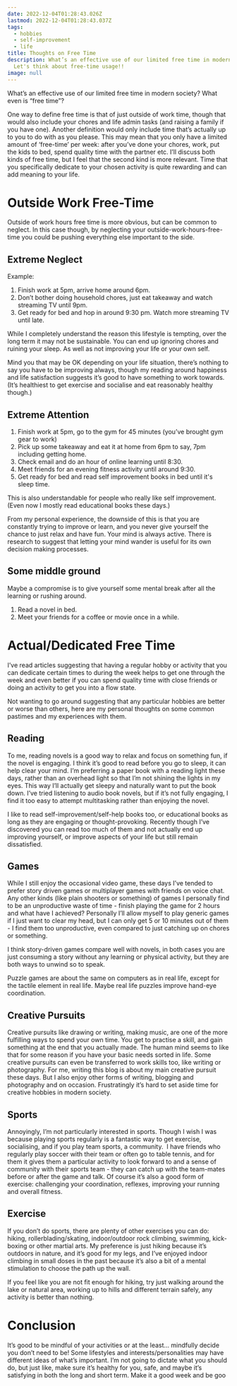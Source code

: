 ```yaml
---
date: 2022-12-04T01:28:43.026Z
lastmod: 2022-12-04T01:28:43.037Z
tags:
  - hobbies
  - self-improvement
  - life
title: Thoughts on Free Time
description: What’s an effective use of our limited free time in modern society?
  Let's think about free-time usage!!
image: null
---
```

What’s an effective use of our limited free time in modern society? What even is “free time”?

One way to define free time is that of just outside of work time, though that would also include your chores and life admin tasks (and raising a family if you have one). Another definition would only include time that’s actually up to you to do with as you please. This may mean that you only have a limited amount of ‘free-time’ per week: after you’ve done your chores, work, put the kids to bed, spend quality time with the partner etc. I’ll discuss both kinds of free time, but I feel that the second kind is more relevant. Time that you specifically dedicate to your chosen activity is quite rewarding and can add meaning to your life.

# Outside Work Free-Time

Outside of work hours free time is more obvious, but can be common to neglect. In this case though, by neglecting your outside-work-hours-free-time you could be pushing everything else important to the side. 

## Extreme Neglect

Example:

1. Finish work at 5pm, arrive home around 6pm.
2. Don’t bother doing household chores, just eat takeaway and watch streaming TV until 9pm.
3. Get ready for bed and hop in around 9:30 pm. Watch more streaming TV until late.

While I completely understand the reason this lifestyle is tempting, over the long term it may not be sustainable. You can end up ignoring chores and ruining your sleep. As well as not improving your life or your own self. 

Mind you that may be OK depending on your life situation, there’s nothing to say you have to be improving always, though my reading around happiness and life satisfaction suggests it’s good to have something to work towards. (It’s healthiest to get exercise and socialise and eat reasonably healthy though.)

## Extreme Attention

1. Finish work at 5pm, go to the gym for 45 minutes (you’ve brought gym gear to work)
2. Pick up some takeaway and eat it at home from 6pm to say, 7pm including getting home.
3. Check email and do an hour of online learning until 8:30. 
4. Meet friends for an evening fitness activity until around 9:30. 
5. Get ready for bed and read self improvement books in bed until it's sleep time.

This is also understandable for people who really like self improvement. (Even now I mostly read educational books these days.)

From my personal experience, the downside of this is that you are constantly trying to improve or learn, and you never give yourself the chance to just relax and have fun. Your mind is always active. There is research to suggest that letting your mind wander is useful for its own decision making processes. 

## Some middle ground

Maybe a compromise is to give yourself some mental break after all the learning or rushing around. 

1. Read a novel in bed. 
2. Meet your friends for a coffee or movie once in a while.

# Actual/Dedicated Free Time

I’ve read articles suggesting that having a regular hobby or activity that you can dedicate certain times to during the week helps to get one through the week and even better if you can spend quality time with close friends or doing an activity to get you into a flow state.

Not wanting to go around suggesting that any particular hobbies are better or worse than others, here are my personal thoughts on some common pastimes and my experiences with them. 

## Reading

To me, reading novels is a good way to relax and focus on something fun, if the novel is engaging. I think it’s good to read before you go to sleep, it can help clear your mind. I’m preferring a paper book with a reading light these days, rather than an overhead light so that I’m not shining the lights in my eyes. This way I’ll actually get sleepy and naturally want to put the book down. I’ve tried listening to audio book novels, but if it’s not fully engaging, I find it too easy to attempt multitasking rather than enjoying the novel.

I like to read self-improvement/self-help books too, or educational books as long as they are engaging or thought-provoking. Recently though I’ve discovered you can read too much of them and not actually end up improving yourself, or improve aspects of your life but still remain dissatisfied. 

## Games

While I still enjoy the occasional video game, these days I’ve tended to prefer story driven games or multiplayer games with friends on voice chat. Any other kinds (like plain shooters or something) of games I personally find to be an unproductive waste of time - finish playing the game for 2 hours and what have I achieved? Personally I’ll allow myself to play generic games if I just want to clear my head, but I can only get 5 or 10 minutes out of them - I find them too unproductive, even compared to just catching up on chores or something.

I think story-driven games compare well with novels, in both cases you are just consuming a story without any learning or physical activity, but they are both ways to unwind so to speak. 

Puzzle games are about the same on computers as in real life, except for the tactile element in real life. Maybe real life puzzles improve hand-eye coordination.

## Creative Pursuits

Creative pursuits like drawing or writing, making music, are one of the more fulfilling ways to spend your own time. You get to practise a skill, and gain something at the end that you actually made. The human mind seems to like that for some reason if you have your basic needs sorted in life. Some creative pursuits can even be transferred to work skills too, like writing or photography. For me, writing this blog is about my main creative pursuit these days. But I also enjoy other forms of writing, blogging and photography and on occasion. Frustratingly it’s hard to set aside time for creative hobbies in modern society.

## Sports

Annoyingly, I’m not particularly interested in sports. Though I wish I was because playing sports regularly is a fantastic way to get exercise, socialising, and if you play team sports, a community.  I have friends who regularly play soccer with their team or often go to table tennis, and for them it gives them a particular activity to look forward to and a sense of community with their sports team - they can catch up with the team-mates before or after the game and talk. Of course it’s also a good form of exercise: challenging your coordination, reflexes, improving your running and overall fitness.

## Exercise

If you don’t do sports, there are plenty of other exercises you can do: hiking, rollerblading/skating, indoor/outdoor rock climbing, swimming, kick-boxing or other martial arts. My preference is just hiking because it’s outdoors in nature, and it’s good for my legs, and I’ve enjoyed indoor climbing in small doses in the past because it’s also a bit of a mental stimulation to choose the path up the wall.

If you feel like you are not fit enough for hiking, try just walking around the lake or natural area, working up to hills and different terrain safely, any activity is better than nothing.

# Conclusion

It’s good to be mindful of your activities or at the least… mindfully decide you don’t need to be! Some lifestyles and interests/personalities may have different ideas of what’s important. I’m not going to dictate what you should do, but just like, make sure it’s healthy for you, safe, and maybe it’s satisfying in both the long and short term. Make it a good week and be goo
